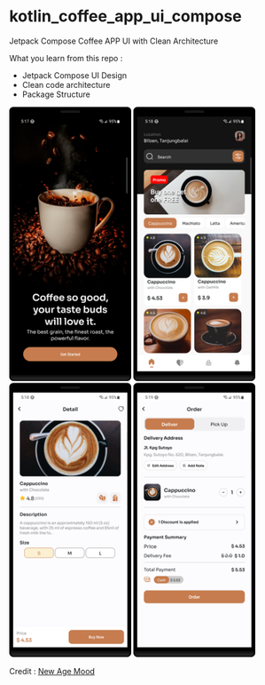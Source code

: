 # kotlin_coffee_app_ui_compose
Jetpack Compose Coffee APP UI with Clean Architecture

What you learn from this repo :
* Jetpack Compose UI Design
* Clean code architecture
* Package Structure

<div>
<img src="https://github.com/SaileshLimbu/kotlin_coffee_app_ui_compose/blob/master/get_started_screen.png" width="220px"/>
<img src="https://github.com/SaileshLimbu/kotlin_coffee_app_ui_compose/blob/master/home_screen.png" width="220px"/>
<img src="https://github.com/SaileshLimbu/kotlin_coffee_app_ui_compose/blob/master/detail_screen.png" width="220px"/>
<img src="https://github.com/SaileshLimbu/kotlin_coffee_app_ui_compose/blob/master/order_screen.png" width="220px"/>
</div>

Credit : <a href="https://www.figma.com/file/2b7YS2i1SXlzPlxB6taWbH/Coffee-Shop-Mobile-App-Design-(Community)?type=design&node-id=202-291&mode=design&t=A2HhRjmrL8wHEW1i-0">New Age Mood</a>
